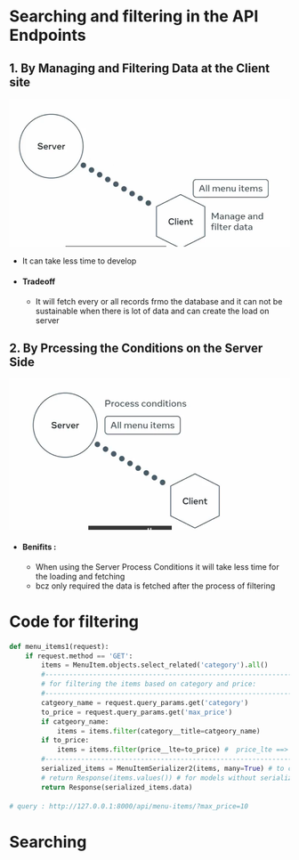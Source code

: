 # Searching and filtering in the API Endpoints 

## 1. By Managing and Filtering Data at the Client site
![alt text](image-14.png)

- It can take less time to develop
- #### Tradeoff
    - It will fetch every or all records frmo the database and it can not be sustainable 
    when there is lot of data and can create the load on server 


## 2. By Prcessing the Conditions on the Server Side
![alt text](image-15.png)

- #### Benifits : 
    - When using the Server Process Conditions it will take less time for the loading and fetching
    - bcz only required  the data is fetched after the process of filtering 

# Code for filtering 
```python
def menu_items1(request):
    if request.method == 'GET':
        items = MenuItem.objects.select_related('category').all()
        #------------------------------------------------------------------#
        # for filtering the items based on category and price: 
        #------------------------------------------------------------------#
        catgeory_name = request.query_params.get('category')
        to_price = request.query_params.get('max_price')
        if catgeory_name:
            items = items.filter(category__title=catgeory_name)
        if to_price:
            items = items.filter(price__lte=to_price) #  price_lte ==> less than or equal to price
        #------------------------------------------------------------------#
        serialized_items = MenuItemSerializer2(items, many=True) # to covert the all the items to json 
        # return Response(items.values()) # for models without serializer
        return Response(serialized_items.data)

# query : http://127.0.0.1:8000/api/menu-items/?max_price=10
```
# Searching 